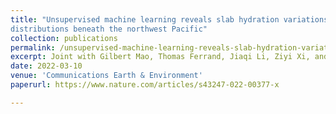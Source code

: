 ```yaml
---
title: "Unsupervised machine learning reveals slab hydration variations from deep earthquake
distributions beneath the northwest Pacific"
collection: publications
permalink: /unsupervised-machine-learning-reveals-slab-hydration-variations-from-deep-earthquake-distributions-beneath-the-northwest-Pacific
excerpt: Joint with Gilbert Mao, Thomas Ferrand, Jiaqi Li, Ziyi Xi, and Min Chen. <br> Paper resulting from a Research Experience for Undergraduates (REU) in the summer of 2019. 
date: 2022-03-10
venue: 'Communications Earth & Environment'
paperurl: https://www.nature.com/articles/s43247-022-00377-x

---
```



